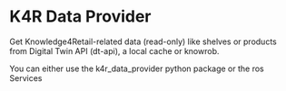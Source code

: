 # K4R Data Provider

Get Knowledge4Retail-related data (read-only) like shelves or products from Digital Twin API (dt-api), a local cache or knowrob.

You can either use the k4r_data_provider python package or the ros Services